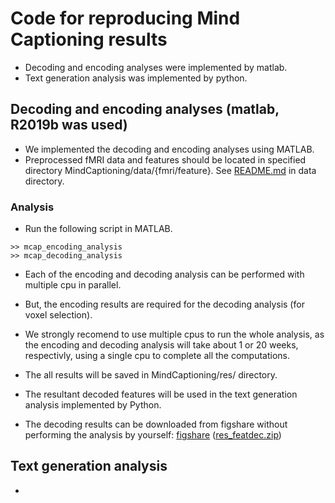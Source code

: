 # Code for reproducing Mind Captioning results
- Decoding and encoding analyses were implemented by matlab.
- Text generation analysis was implemented by python.

## Decoding and encoding analyses (matlab, R2019b was used)
- We implemented the decoding and encoding analyses using MATLAB.
- Preprocessed fMRI data and features should be located in specified directory MindCaptioning/data/{fmri/feature}. See [README.md](../data/README.md) in data directory.

### Analysis
- Run the following script in MATLAB.
```plaintext
>> mcap_encoding_analysis
>> mcap_decoding_analysis
```
- Each of the encoding and decoding analysis can be performed with multiple cpu in parallel.
- But, the encoding results are required for the decoding analysis (for voxel selection).
- We strongly recomend to use multiple cpus to run the whole analysis, as the encoding and decoding analysis will take about 1 or 20 weeks, respectivly, using a single cpu to complete all the computations.
 
- The all results will be saved in MindCaptioning/res/ directory.
- The resultant decoded features will be used in the text generation analysis implemented by Python.
- The decoding results can be downloaded from figshare without performing the analysis by yourself:
 <a href="https://doi.org/10.6084/m9.figshare.25808179">figshare</a>
 (<a href="https://figshare.com/ndownloader/files/46338292">res_featdec.zip</a>)

## Text generation analysis
- 
